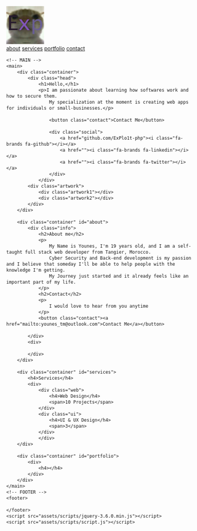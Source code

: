 <html lang="en">
<head>
    <meta charset="UTF-8">
    <meta http-equiv="X-UA-Compatible" content="IE=edge">
    <meta name="viewport" content="width=device-width, initial-scale=1.0">
    <title>users/Younes/Portfolio</title>
    <link rel="icon" href="assets/images/ScemerPic.png" type="image/x-icon">
    <link rel="stylesheet" href="style.css">
    <link rel="stylesheet" href="assets/fontawesome-free-6.1.1-web/css/all.css">
</head>
<body>
    <!-- NAVIGATION BAR -->
    <nav>
        <div class="logo">
            <img src="assets/images/logologo.png" alt="nav-logo" width="20%">
        </div>
        <div class="links">
            <a href="#about">about</a>
            <a href="#services">services</a>
            <a href="#portfolio">portfolio</a>
            <a href="#contact">contact</a>
        </div>
    </nav>
    
    <!-- MAIN -->
    <main>
        <div class="container">
            <div class="head">
                <h1>Hello,</h1>
                <p>I am passionate about learning how softwares work and how to secure them.
                    My specialization at the moment is creating web apps for individuals or small-businesses.</p>
                    
                    <button class="contact">Contact Me</button>

                    <div class="social">
                        <a href="github.com/ExPlo1t-php"><i class="fa-brands fa-github"></i></a>
                        <a href=""><i class="fa-brands fa-linkedin"></i></a>
                        <a href=""><i class="fa-brands fa-twitter"></i></a>
                    </div>
                </div>
            <div class="artwork">
                <div class="artwork1"></div>
                <div class="artwork2"></div>
            </div>
        </div>

        <div class="container" id="about">
            <div class="info">
                <h2>About me</h2>
                <p>
                    My Name is Younes, I'm 19 years old, and I am a self-taught full stack web developer from Tangier, Morocco.
                    Cyber Security and Back-end development is my passion and I believe that someday I'll be able to help people with the knowledge I'm getting.
                    My Journey just started and it already feels like an important part of my life.                
                </p>
                <h2>Contact</h2>
                <p>
                    I would love to hear from you anytime
                </p>
                <button class="contact"><a href="mailto:younes_tm@outlook.com">Contact Me</a></button>
                
            </div>
            <div>

            </div>
        </div>

        <div class="container" id="services">
            <h4>Services</h4>
            <div>
                <div class="web">
                    <h4>Web Design</h4>
                    <span>10 Projects</span>
                </div>
                <div class="ui">
                    <h4>UI & UX Design</h4>
                    <span>3</span>
                </div>
                </div>
        </div>

        <div class="container" id="portfolio">
            <div>
                <h4></h4>
            </div>
        </div>
    </main>
    <!-- FOOTER -->
    <footer>

    </footer>
    <script src="assets/scripts/jquery-3.6.0.min.js"></script>
    <script src="assets/scripts/script.js"></script>
</body>
</html>
